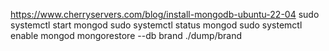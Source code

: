 https://www.cherryservers.com/blog/install-mongodb-ubuntu-22-04
sudo systemctl start mongod
sudo systemctl status mongod
sudo systemctl enable mongod
mongorestore --db brand ./dump/brand

